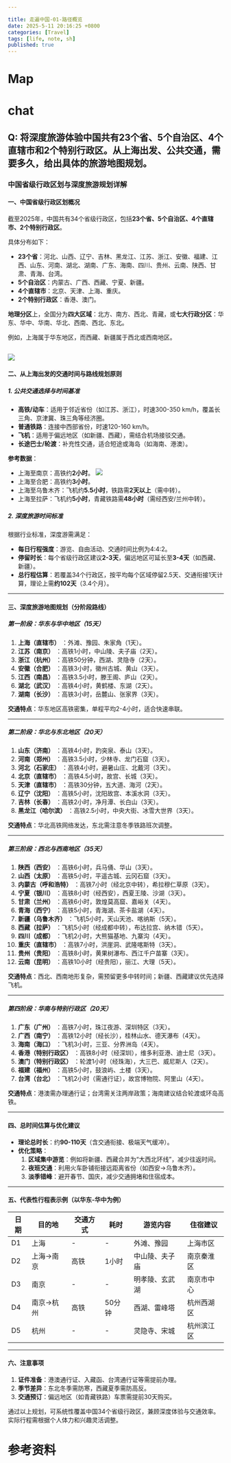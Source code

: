 ```yaml
---

title: 走遍中国-01-路径概览
date: 2025-5-11 20:16:25 +0800
categories: [Travel]
tags: [life, note, sh]
published: true
---
```


# Map

<div id="travel-chinese-map"></div>

# chat

## Q: 将深度旅游体验中国共有23个省、5个自治区、4个直辖市和2个特别行政区。从上海出发、公共交通，需要多久，给出具体的旅游地图规划。

### 中国省级行政区划与深度旅游规划详解

#### 一、中国省级行政区划概况
截至2025年，中国共有34个省级行政区，包括**23个省、5个自治区、4个直辖市、2个特别行政区**。

具体分布如下：

- **23个省**：河北、山西、辽宁、吉林、黑龙江、江苏、浙江、安徽、福建、江西、山东、河南、湖北、湖南、广东、海南、四川、贵州、云南、陕西、甘肃、青海、台湾。
- **5个自治区**：内蒙古、广西、西藏、宁夏、新疆。
- **4个直辖市**：北京、天津、上海、重庆。
- **2个特别行政区**：香港、澳门。

**地理分区**上，全国分为**四大区域**：北方、南方、西北、青藏，或**七大行政分区**：华东、华中、华南、华北、西南、西北、东北。

例如，上海属于华东地区，而西藏、新疆属于西北或西南地区。

![](https://metaso-static.oss-cn-beijing.aliyuncs.com/metaso/pdf2texts_reading_mode/figures/9cd6bbd1-ff85-4f41-95ca-b5ef8645bc0e/68_0.jpg)
---

#### 二、从上海出发的交通时间与路线规划原则
##### 1. 公共交通选择与时间基准
- **高铁/动车**：适用于邻近省份（如江苏、浙江），时速300-350 km/h，覆盖长三角、京津冀、珠三角等经济圈。
- **普通铁路**：连接中西部省份，时速120-160 km/h。
- **飞机**：适用于偏远地区（如新疆、西藏），需结合机场接驳交通。
- **长途巴士/轮渡**：补充性交通，适合短途或海岛（如海南、港澳）。

**参考数据**：
- 上海至南京：高铁约**2小时**。
![](https://metaso-static.oss-cn-beijing.aliyuncs.com/metaso/pdf2texts_reading_mode/figures/09a97327-1b1b-45ce-86ba-6541ce4cc06d/93_0.jpg)
- 上海至合肥：高铁约**3小时**。
- 上海至乌鲁木齐：飞机约**5.5小时**，铁路需**2天以上**（需中转）。
- 上海至拉萨：飞机约**5小时**，青藏铁路需**48小时**（需经西安/兰州中转）。

##### 2. 深度旅游时间标准
根据行业标准，深度游需满足：
- **每日行程强度**：游览、自由活动、交通时间比例为4:4:2。
- **停留时长**：每个省级行政区建议**2-3天**，偏远地区可延长至**3-4天**（如西藏、新疆）。
- **总行程估算**：若覆盖34个行政区，按平均每个区域停留2.5天、交通衔接1天计算，理论上需**约102天**（3.4个月）。

---

#### 三、深度旅游地图规划（分阶段路线）
##### **第一阶段：华东与华中地区（15天）**
1. **上海（直辖市）** ：外滩、豫园、朱家角（1天）。
2. **江苏（南京）** ：高铁1小时，中山陵、夫子庙（2天）。
3. **浙江（杭州）** ：高铁50分钟，西湖、灵隐寺（2天）。
4. **安徽（合肥）** ：高铁3小时，徽州古城、黄山（3天）。
5. **江西（南昌）** ：高铁3.5小时，滕王阁、庐山（2天）。
6. **湖北（武汉）** ：高铁4小时，黄鹤楼、东湖（2天）。
7. **湖南（长沙）** ：高铁3小时，岳麓山、张家界（3天）。

**交通特点**：华东地区高铁密集，单程平均2-4小时，适合快速串联。

---

##### **第二阶段：华北与东北地区（20天）**
1. **山东（济南）** ：高铁4小时，趵突泉、泰山（3天）。
2. **河南（郑州）** ：高铁3.5小时，少林寺、龙门石窟（3天）。
3. **河北（石家庄）** ：高铁4小时，避暑山庄、北戴河（3天）。
4. **北京（直辖市）** ：高铁4.5小时，故宫、长城（3天）。
5. **天津（直辖市）** ：高铁30分钟，五大道、海河（2天）。
6. **辽宁（沈阳）** ：高铁5小时，沈阳故宫、本溪水洞（3天）。
7. **吉林（长春）** ：高铁2小时，净月潭、长白山（3天）。
8. **黑龙江（哈尔滨）** ：高铁2.5小时，中央大街、冰雪大世界（3天）。

**交通特点**：华北高铁网络发达，东北需注意冬季铁路班次调整。

---

##### **第三阶段：西北与西南地区（35天）**
1. **陕西（西安）** ：高铁6小时，兵马俑、华山（3天）。
2. **山西（太原）** ：高铁5小时，平遥古城、云冈石窟（3天）。
3. **内蒙古（呼和浩特）** ：高铁7小时（经北京中转），希拉穆仁草原（3天）。
4. **宁夏（银川）** ：高铁8小时（经西安），西夏王陵、沙湖（3天）。
5. **甘肃（兰州）** ：高铁6小时，敦煌莫高窟、嘉峪关（4天）。
6. **青海（西宁）** ：高铁5小时，青海湖、茶卡盐湖（4天）。
7. **新疆（乌鲁木齐）** ：飞机5小时，天山天池、喀纳斯（5天）。
8. **西藏（拉萨）** ：飞机5小时（经成都中转），布达拉宫、纳木错（5天）。
9. **四川（成都）** ：飞机2小时，大熊猫基地、九寨沟（4天）。
10. **重庆（直辖市）** ：高铁7小时，洪崖洞、武隆喀斯特（3天）。
11. **贵州（贵阳）** ：高铁8小时，黄果树瀑布、西江千户苗寨（3天）。
12. **云南（昆明）** ：高铁10小时（经贵阳），丽江、大理（5天）。

**交通特点**：西北、西南地形复杂，需预留更多中转时间；新疆、西藏建议优先选择飞机。

---

##### **第四阶段：华南与特别行政区（20天）**
1. **广东（广州）** ：高铁7小时，珠江夜游、深圳特区（3天）。
2. **广西（南宁）** ：高铁12小时（经长沙），桂林山水、德天瀑布（4天）。
3. **海南（海口）** ：飞机3小时，三亚、分界洲岛（4天）。
4. **香港（特别行政区）** ：高铁8小时（经深圳），维多利亚港、迪士尼（3天）。
5. **澳门（特别行政区）** ：轮渡1小时（经珠海），大三巴、威尼斯人（2天）。
6. **福建（福州）** ：高铁5小时，鼓浪屿、土楼（3天）。
7. **台湾（台北）** ：飞机2小时（需通行证），故宫博物院、阿里山（4天）。

**交通特点**：港澳需办理通行证；台湾需关注两岸政策；海南建议结合轮渡或环岛高铁。

---

#### 四、总时间估算与优化建议
- **理论总时长**：约**90-110天**（含交通衔接、极端天气缓冲）。
- **优化策略**：
  1. **区域集中游览**：例如将新疆、西藏合并为“大西北环线”，减少往返时间。
  2. **夜班交通**：利用火车卧铺衔接远距离省份（如西安→乌鲁木齐）。
  3. **淡季错峰**：避开春节、国庆，减少交通拥堵和住宿成本。

---

#### 五、代表性行程表示例（以华东-华中为例）

| 日期 | 目的地       | 交通方式          | 耗时   | 游览内容                 | 住宿建议       |
|------|--------------|-------------------|--------|--------------------------|----------------|
| D1   | 上海         | -                 | -      | 外滩、豫园               | 上海市区       |
| D2   | 上海→南京    | 高铁              | 1小时  | 中山陵、夫子庙           | 南京秦淮区     |
| D3   | 南京         | -                 | -      | 明孝陵、玄武湖           | 南京市中心     |
| D4   | 南京→杭州    | 高铁              | 50分钟 | 西湖、雷峰塔             | 杭州西湖区     |
| D5   | 杭州         | -                 | -      | 灵隐寺、宋城             | 杭州滨江区     |

---

#### 六、注意事项
1. **证件准备**：港澳通行证、入藏函、台湾通行证等需提前办理。
2. **季节差异**：东北冬季需防寒，西藏夏季需防高反。
3. **交通预订**：偏远地区（如青藏铁路）车票需提前30天购买。

通过以上规划，可系统性覆盖中国34个省级行政区，兼顾深度体验与交通效率。实际行程需根据个人体力和兴趣灵活调整。

# 参考资料

